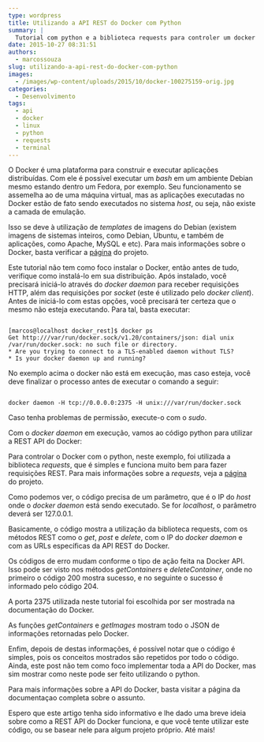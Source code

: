 ```yaml
---
type: wordpress
title: Utilizando a API REST do Docker com Python
summary: |
  Tutorial com python e a biblioteca requests para controler um docker daemon
date: 2015-10-27 08:31:51
authors:
  - marcossouza
slug: utilizando-a-api-rest-do-docker-com-python
images:
  - /images/wp-content/uploads/2015/10/docker-100275159-orig.jpg
categories:
  - Desenvolvimento
tags:
  - api
  - docker
  - linux
  - python
  - requests
  - terminal
---
```


O Docker é uma plataforma para construir e executar aplicações distribuídas. Com ele é possível executar um <em>bash</em> em um ambiente Debian mesmo estando dentro um Fedora, por exemplo. Seu funcionamento se assemelha ao de uma máquina virtual, mas as aplicações executadas no Docker estão de fato sendo executados no sistema <em>host</em>, ou seja, não existe a camada de emulação.

Isso se deve à utilização de <em>templates</em> de imagens do Debian (existem imagens de sistemas inteiros, como Debian, Ubuntu, e também de aplicações, como Apache, MySQL e etc). Para mais informações sobre o Docker, basta verificar a <a href="https://www.docker.com/" target="_blank">página</a> do projeto.

Este tutorial não tem como foco instalar o Docker, então antes de tudo, verifique como instalá-lo em sua distribuição. Após instalado, você precisará iniciá-lo através do <em>docker daemon</em> para receber requisições HTTP, além das requisições por <em>socket</em> (este é utilizado pelo <em>docker client</em>). Antes de iniciá-lo com estas opções, você precisará ter certeza que o mesmo não esteja executando. Para tal, basta executar:<!--more-->

<pre><code class="">
[marcos@localhost docker_rest]$ docker ps
Get http:///var/run/docker.sock/v1.20/containers/json: dial unix /var/run/docker.sock: no such file or directory.
* Are you trying to connect to a TLS-enabled daemon without TLS?
* Is your docker daemon up and running?
</code></pre>

No exemplo acima o docker não está em execução, mas caso esteja, você deve finalizar o processo antes de executar o comando a seguir:

<pre><code class="">
docker daemon -H tcp://0.0.0.0:2375 -H unix:///var/run/docker.sock
</code></pre>

Caso tenha problemas de permissão, execute-o com o <em>sudo</em>.

Com o <em>docker daemon</em> em execução, vamos ao código python para utilizar a REST API do Docker:
<script src="//gistfy-app.herokuapp.com/github/ButecoOpenSource/exemplos/exemplos_python/docker_rest/docker.py" type="text/javascript"></script>

Para controlar o Docker com o python, neste exemplo, foi utilizada a biblioteca <em>requests</em>, que é simples e funciona muito bem para fazer requisições REST. Para mais informações sobre a <em>requests</em>, veja a <a href="http://docs.python-requests.org/en/latest/" target="_blank">página</a> do projeto.

Como podemos ver, o código precisa de um parâmetro, que é o IP do <em>host</em> onde o <em>docker daemon</em> está sendo executado. Se for <em>localhost</em>, o parâmetro deverá ser 127.0.0.1.

Basicamente, o código mostra a utilização da biblioteca requests, com os métodos REST como o <em>get</em>, <em>post</em> e <em>delete</em>, com o IP do <em>docker daemon</em> e com as URLs específicas da API REST do Docker.

Os códigos de erro mudam conforme o tipo de ação feita na Docker API. Isso pode ser visto nos métodos <em>getContainers</em> e <em>deleteContainer</em>, onde no primeiro o código 200 mostra sucesso, e no seguinte o sucesso é informado pelo código 204.

A porta 2375 utilizada neste tutorial foi escolhida por ser mostrada na documentação do Docker.

As funções <em>getContainers</em> e <em>getImages</em> mostram todo o JSON de informações retornadas pelo Docker.

Enfim, depois de destas informações, é possível notar que o código é simples, pois os conceitos mostrados são repetidos por todo o código. Ainda, este post não tem como foco implementar toda a API do Docker, mas sim mostrar como neste pode ser feito utilizando o python.

Para mais informações sobre a API do Docker, basta visitar a página da documentaçao completa sobre o assunto.

Espero que este artigo tenha sido informativo e lhe dado uma breve ideia sobre como a REST API do Docker funciona, e que você tente utilizar este código, ou se basear nele para algum projeto próprio. Até mais!
